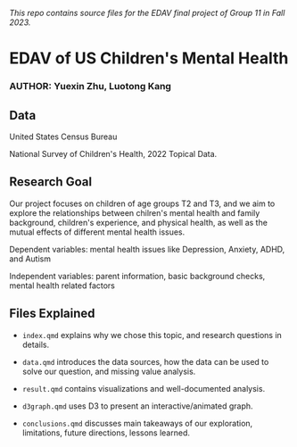 *This repo contains source files for the EDAV final project of Group 11 in Fall 2023.*

# EDAV of US Children's Mental Health

### AUTHOR: Yuexin Zhu, Luotong Kang

## Data

United States Census Bureau

National Survey of Children's Health, 2022 Topical Data.

## Research Goal

Our project focuses on children of age groups T2 and T3, and we aim to explore the relationships between chilren's mental health and family background, children's experience, and physical health, as well as the mutual effects of different mental health issues.

Dependent variables: mental health issues like Depression, Anxiety, ADHD, and Autism

Independent variables: parent information, basic background checks, mental health related factors

## Files Explained

-   `index.qmd` explains why we chose this topic, and research questions in details.

-   `data.qmd` introduces the data sources, how the data can be used to solve our question, and missing value analysis.

-   `result.qmd` contains visualizations and well-documented analysis.

-   `d3graph.qmd` uses D3 to present an interactive/animated graph.

-   `conclusions.qmd` discusses main takeaways of our exploration, limitations, future directions, lessons learned.
